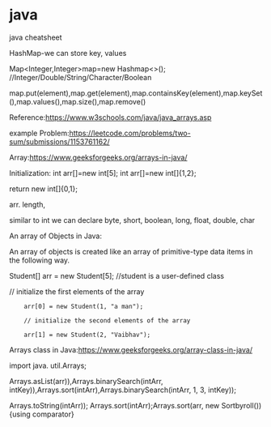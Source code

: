 # java
java cheatsheet

HashMap-we can store key, values

Map<Integer,Integer>map=new Hashmap<>(); //Integer/Double/String/Character/Boolean

map.put(element),map.get(element),map.containsKey(element),map.keySet(),map.values(),map.size(),map.remove()

Reference:https://www.w3schools.com/java/java_arrays.asp

example Problem:https://leetcode.com/problems/two-sum/submissions/1153761162/


Array:https://www.geeksforgeeks.org/arrays-in-java/

Initialization: int arr[]=new int[5]; int arr[]=new int[]{1,2};

return new int[]{0,1};

arr. length,

 similar to int we can declare byte, short, boolean, long, float, double, char
 
An array of Objects in Java:

An array of objects is created like an array of primitive-type data items in the following way.

Student[] arr = new Student[5]; //student is a user-defined class

// initialize the first elements of the array

        arr[0] = new Student(1, "a man");
 
        // initialize the second elements of the array
        
        arr[1] = new Student(2, "Vaibhav");


Arrays class in Java:https://www.geeksforgeeks.org/array-class-in-java/

import java. util.Arrays; 

Arrays.asList(arr)),Arrays.binarySearch(intArr, intKey)),Arrays.sort(intArr),Arrays.binarySearch(intArr, 1, 3, intKey)); 

Arrays.toString(intArr)); Arrays.sort(intArr);Arrays.sort(arr, new Sortbyroll()){using comparator}







  










